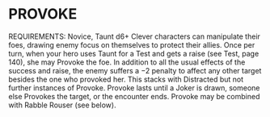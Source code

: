 # PROVOKE
REQUIREMENTS: Novice, Taunt d6+
Clever characters can manipulate their foes, drawing enemy focus on themselves to protect their allies. Once per turn, when your hero uses Taunt for a Test and gets a raise (see Test, page 140), she may Provoke the foe. In addition to all the usual effects of the success and raise, the enemy suffers a −2 penalty to affect any other target besides the one who provoked her. This stacks with Distracted but not further instances of Provoke.
Provoke lasts until a Joker is drawn, someone else Provokes the target, or the encounter ends. Provoke may be combined with Rabble Rouser (see below).